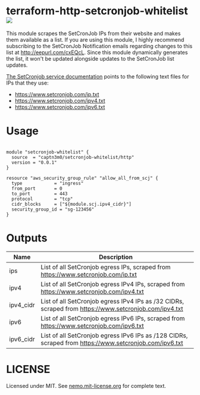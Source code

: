 # terraform-http-setcronjob-whitelist ![](https://img.shields.io/badge/license-MIT-blue.svg)

This module scrapes the SetCronJob IPs from their website and makes them available as a list. If you are using this module, I highly recommend subscribing to the SetCronJob Notification emails regarding changes to this list at http://eepurl.com/cxEQcL. Since this module dynamically generates the list, it won't be updated alongside updates to the SetCronJob list updates.

[The SetCronjob service documentation](https://support.setcronjob.com/hc/en-us/articles/219802207-SetCronJob-IP-addresses-list) points to the following text files for IPs that they use:

-   https://www.setcronjob.com/ip.txt
-   https://www.setcronjob.com/ipv4.txt
-   https://www.setcronjob.com/ipv6.txt

# Usage

```hcl

module "setcronjob-whitelist" {
  source  = "captn3m0/setcronjob-whitelist/http"
  version = "0.0.1"
}

resource "aws_security_group_rule" "allow_all_from_scj" {
  type            = "ingress"
  from_port       = 0
  to_port         = 443
  protocol        = "tcp"
  cidr_blocks     = ["${module.scj.ipv4_cidr}"]
  security_group_id = "sg-123456"
}
```

# Outputs

| Name      | Description                                                                                            |
| --------- | ------------------------------------------------------------------------------------------------------ |
| ips       | List of all SetCronjob egress IPs, scraped from https://www.setcronjob.com/ip.txt                      |
| ipv4      | List of all SetCronjob egress IPv4 IPs, scraped from https://www.setcronjob.com/ipv4.txt               |
| ipv4_cidr | List of all SetCronjob egress IPv4 IPs as /32 CIDRs, scraped from https://www.setcronjob.com/ipv4.txt  |
| ipv6      | List of all SetCronjob egress IPv6 IPs, scraped from https://www.setcronjob.com/ipv6.txt               |
| ipv6_cidr | List of all SetCronjob egress IPv6 IPs as /128 CIDRs, scraped from https://www.setcronjob.com/ipv6.txt |

# LICENSE

Licensed under MIT. See [nemo.mit-license.org](https://nemo.mit-license.org/) for complete text.
